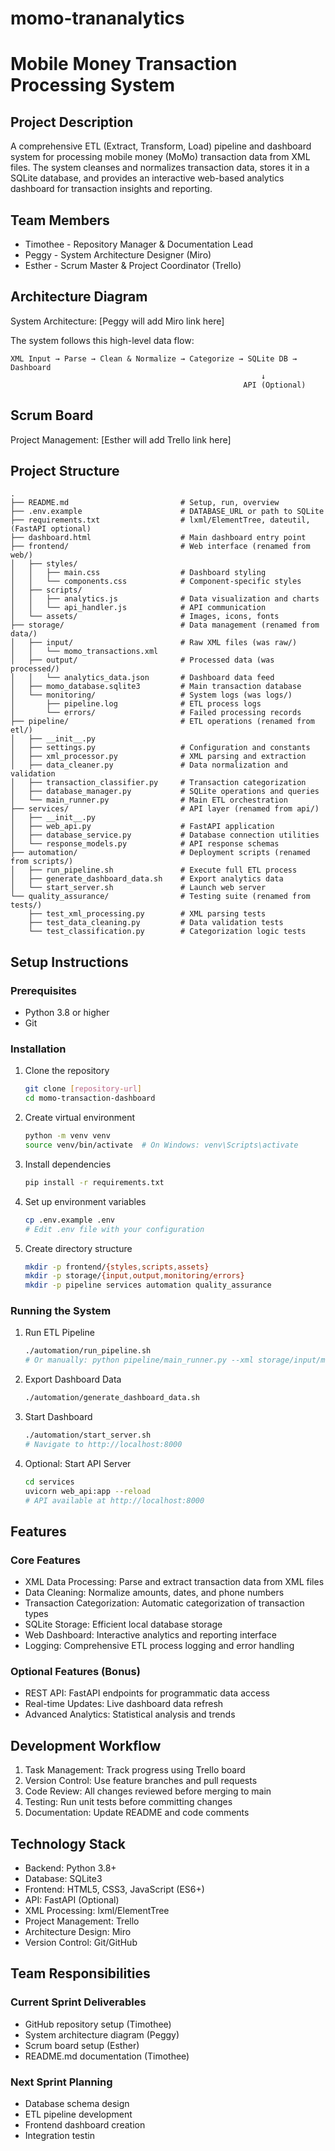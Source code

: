 # momo-trananalytics
# Mobile Money Transaction Processing System

## Project Description
A comprehensive ETL (Extract, Transform, Load) pipeline and dashboard system for processing mobile money (MoMo) transaction data from XML files. The system cleanses and normalizes transaction data, stores it in a SQLite database, and provides an interactive web-based analytics dashboard for transaction insights and reporting.

## Team Members
- Timothee - Repository Manager & Documentation Lead
- Peggy - System Architecture Designer (Miro)
- Esther - Scrum Master & Project Coordinator (Trello)

## Architecture Diagram
System Architecture: [Peggy will add Miro link here]

The system follows this high-level data flow:
```
XML Input → Parse → Clean & Normalize → Categorize → SQLite DB → Dashboard
                                                        ↓
                                                    API (Optional)
```

## Scrum Board
Project Management: [Esther will add Trello link here]

## Project Structure
```
.
├── README.md                         # Setup, run, overview
├── .env.example                      # DATABASE_URL or path to SQLite
├── requirements.txt                  # lxml/ElementTree, dateutil, (FastAPI optional)
├── dashboard.html                    # Main dashboard entry point
├── frontend/                         # Web interface (renamed from web/)
│   ├── styles/
│   │   ├── main.css                  # Dashboard styling
│   │   └── components.css            # Component-specific styles
│   ├── scripts/
│   │   ├── analytics.js              # Data visualization and charts
│   │   └── api_handler.js            # API communication
│   └── assets/                       # Images, icons, fonts
├── storage/                          # Data management (renamed from data/)
│   ├── input/                        # Raw XML files (was raw/)
│   │   └── momo_transactions.xml
│   ├── output/                       # Processed data (was processed/)
│   │   └── analytics_data.json       # Dashboard data feed
│   ├── momo_database.sqlite3         # Main transaction database
│   └── monitoring/                   # System logs (was logs/)
│       ├── pipeline.log              # ETL process logs
│       └── errors/                   # Failed processing records
├── pipeline/                         # ETL operations (renamed from etl/)
│   ├── __init__.py
│   ├── settings.py                   # Configuration and constants
│   ├── xml_processor.py              # XML parsing and extraction
│   ├── data_cleaner.py               # Data normalization and validation
│   ├── transaction_classifier.py     # Transaction categorization
│   ├── database_manager.py           # SQLite operations and queries
│   └── main_runner.py                # Main ETL orchestration
├── services/                         # API layer (renamed from api/)
│   ├── __init__.py
│   ├── web_api.py                    # FastAPI application
│   ├── database_service.py           # Database connection utilities
│   └── response_models.py            # API response schemas
├── automation/                       # Deployment scripts (renamed from scripts/)
│   ├── run_pipeline.sh               # Execute full ETL process
│   ├── generate_dashboard_data.sh    # Export analytics data
│   └── start_server.sh               # Launch web server
└── quality_assurance/                # Testing suite (renamed from tests/)
    ├── test_xml_processing.py        # XML parsing tests
    ├── test_data_cleaning.py         # Data validation tests
    └── test_classification.py        # Categorization logic tests
```

## Setup Instructions

### Prerequisites
- Python 3.8 or higher
- Git

### Installation
1. Clone the repository
   ```bash
   git clone [repository-url]
   cd momo-transaction-dashboard
   ```

2. Create virtual environment
   ```bash
   python -m venv venv
   source venv/bin/activate  # On Windows: venv\Scripts\activate
   ```

3. Install dependencies
   ```bash
   pip install -r requirements.txt
   ```

4. Set up environment variables
   ```bash
   cp .env.example .env
   # Edit .env file with your configuration
   ```

5. Create directory structure
   ```bash
   mkdir -p frontend/{styles,scripts,assets}
   mkdir -p storage/{input,output,monitoring/errors}
   mkdir -p pipeline services automation quality_assurance
   ```

### Running the System

1. Run ETL Pipeline
   ```bash
   ./automation/run_pipeline.sh
   # Or manually: python pipeline/main_runner.py --xml storage/input/momo_transactions.xml
   ```

2. Export Dashboard Data
   ```bash
   ./automation/generate_dashboard_data.sh
   ```

3. Start Dashboard
   ```bash
   ./automation/start_server.sh
   # Navigate to http://localhost:8000
   ```

4. Optional: Start API Server
   ```bash
   cd services
   uvicorn web_api:app --reload
   # API available at http://localhost:8000
   ```

## Features

### Core Features
- XML Data Processing: Parse and extract transaction data from XML files
- Data Cleaning: Normalize amounts, dates, and phone numbers
- Transaction Categorization: Automatic categorization of transaction types
- SQLite Storage: Efficient local database storage
- Web Dashboard: Interactive analytics and reporting interface
- Logging: Comprehensive ETL process logging and error handling

### Optional Features (Bonus)
- REST API: FastAPI endpoints for programmatic data access
- Real-time Updates: Live dashboard data refresh
- Advanced Analytics: Statistical analysis and trends

## Development Workflow

1. Task Management: Track progress using Trello board
2. Version Control: Use feature branches and pull requests
3. Code Review: All changes reviewed before merging to main
4. Testing: Run unit tests before committing changes
5. Documentation: Update README and code comments

## Technology Stack

- Backend: Python 3.8+
- Database: SQLite3
- Frontend: HTML5, CSS3, JavaScript (ES6+)
- API: FastAPI (Optional)
- XML Processing: lxml/ElementTree
- Project Management: Trello
- Architecture Design: Miro
- Version Control: Git/GitHub

## Team Responsibilities

### Current Sprint Deliverables
- GitHub repository setup (Timothee)
- System architecture diagram (Peggy)
- Scrum board setup (Esther)
- README.md documentation (Timothee)

### Next Sprint Planning
- Database schema design
- ETL pipeline development
- Frontend dashboard creation
- Integration testin
